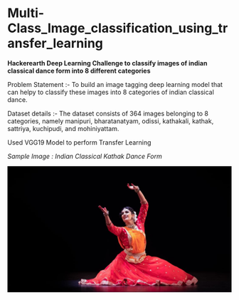 # Multi-Class_Image_classification_using_transfer_learning
<strong>Hackerearth Deep Learning Challenge to classify images of indian classical dance form into 8 different categories</strong>

Problem Statement :- To build an image tagging deep learning model that can helpy to classify these images into 8 categories of indian classical dance.

Dataset details :- The dataset consists of 364 images belonging to 8 categories, namely manipuri, bharatanatyam, odissi, kathakali, kathak, sattriya, kuchipudi, and mohiniyattam.

Used VGG19 Model to perform Transfer Learning

<i>Sample Image : Indian Classical Kathak Dance Form</i>

<img src="1.jpg" alt="Classical Kathak Dance">
